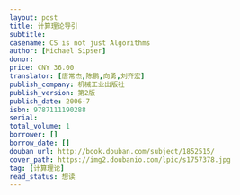 ```yaml
---
layout: post
title: 计算理论导引
subtitle: 
casename: CS is not just Algorithms
author: [Michael Sipser]
donor: 
price: CNY 36.00
translator: [唐常杰,陈鹏,向勇,刘齐宏]
publish_company: 机械工业出版社
publish_version: 第2版
publish_date: 2006-7
isbn: 9787111190288
serial: 
total_volume: 1
borrower: []
borrow_date: []
douban_url: http://book.douban.com/subject/1852515/
cover_path: https://img2.doubanio.com/lpic/s1757378.jpg
tag: [计算理论]
read_status: 想读
---
```

